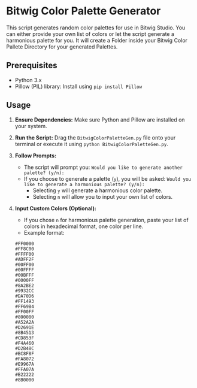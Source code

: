 # Bitwig Color Palette Generator

This script generates random color palettes for use in Bitwig Studio. You can either provide your own list of colors or let the script generate a harmonious palette for you.
It will create a Folder inside your Bitwig Color Pallete Directory for your generated Palettes.

## Prerequisites

* Python 3.x
* Pillow (PIL) library: Install using `pip install Pillow`

## Usage

1.  **Ensure Dependencies:** Make sure Python and Pillow are installed on your system.
2.  **Run the Script:** Drag the `BitwigColorPaletteGen.py` file onto your terminal or execute it using `python BitwigColorPaletteGen.py`.
3.  **Follow Prompts:**
    * The script will prompt you: `Would you like to generate another palette? (y/n):`
    * If you choose to generate a palette (`y`), you will be asked: `Would you like to generate a harmonious palette? (y/n):`
        * Selecting `y` will generate a harmonious color palette.
        * Selecting `n` will allow you to input your own list of colors.
4.  **Input Custom Colors (Optional):**
    * If you chose `n` for harmonious palette generation, paste your list of colors in hexadecimal format, one color per line.
    * Example format:

    ```
    #FF0000
    #FF8C00
    #FFFF00
    #ADFF2F
    #00FF00
    #00FFFF
    #00BFFF
    #0000FF
    #8A2BE2
    #9932CC
    #DA70D6
    #FF1493
    #FF69B4
    #FF00FF
    #800080
    #A52A2A
    #D2691E
    #8B4513
    #CD853F
    #F4A460
    #D2B48C
    #BC8F8F
    #FA8072
    #E9967A
    #FFA07A
    #B22222
    #8B0000
    ```
